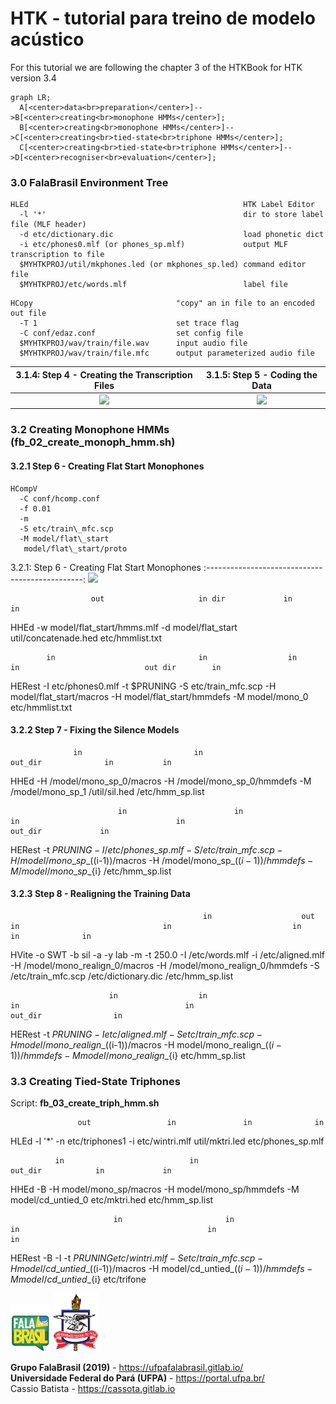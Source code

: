 # HTK - tutorial para treino de modelo acústico

For this tutorial we are following the chapter 3 of the HTKBook for HTK version
3.4

```mermaid
graph LR;
  A[<center>data<br>preparation</center>]-->B[<center>creating<br>monophone HMMs</center>];
  B[<center>creating<br>monophone HMMs</center>]-->C[<center>creating<br>tied-state<br>triphone HMMs</center>];
  C[<center>creating<br>tied-state<br>triphone HMMs</center>]-->D[<center>recogniser<br>evaluation</center>];
```

### 3.0 FalaBrasil Environment Tree

```
HLEd                                                HTK Label Editor   
  -l '*'                                            dir to store label file (MLF header)   
  -d etc/dictionary.dic                             load phonetic dict   
  -i etc/phones0.mlf (or phones_sp.mlf)             output MLF transcription to file    
  $MYHTKPROJ/util/mkphones.led (or mkphones_sp.led) command editor file    
  $MYHTKPROJ/etc/words.mlf                          label file
```

```
HCopy                                "copy" an in file to an encoded out file
  -T 1                               set trace flag
  -C conf/edaz.conf                  set config file
  $MYHTKPROJ/wav/train/file.wav      input audio file
  $MYHTKPROJ/wav/train/file.mfc      output parameterized audio file
```

3.1.4: Step 4 - Creating the Transcription Files | 3.1.5: Step 5 - Coding the Data
:-----------------------------------------------:|:------------------------------:
![](https://gitlab.com/speechufpa/model-scripts/raw/master/cassio-htk/doc/dataprep_1.jpg) | ![](https://gitlab.com/speechufpa/model-scripts/raw/master/cassio-htk/doc/dataprep_2.jpg)

### 3.2 Creating Monophone HMMs (fb\_02\_create\_monoph\_hmm.sh)
#### 3.2.1 Step 6 - Creating Flat Start Monophones
```
HCompV
  -C conf/hcomp.conf
  -f 0.01
  -m
  -S etc/train\_mfc.scp 
  -M model/flat\_start 
   model/flat\_start/proto
```

3.2.1: Step 6 - Creating Flat Start Monophones
:-----------------------------------------------:
![](https://gitlab.com/speechufpa/model-scripts/raw/master/cassio-htk/doc/flat_start_monoph.jpg) 

                      out                     in dir             in                 in
HHEd -w model/flat\_start/hmms.mlf -d model/flat\_start util/concatenade.hed etc/hmmlist.txt

            in                                in                  in                           in                            out dir        in
HERest -I etc/phones0.mlf -t $PRUNING -S etc/train\_mfc.scp -H model/flat\_start/macros -H model/flat\_start/hmmdefs -M model/mono\_0 etc/hmmlist.txt

#### 3.2.2 Step 7 - Fixing the Silence Models

                  in                         in                         out_dir              in           in
HHEd -H /model/mono\_sp\_0/macros -H /model/mono\_sp\_0/hmmdefs -M /model/mono\_sp\_1 /util/sil.hed /etc/hmm\_sp.list

                            in                        in                     in                                   in                            out_dir             in
HERest -t $PRUNING -I /etc/phones\_sp.mlf -S /etc/train\_mfc.scp -H /model/mono\_sp\_$((i-1))/macros -H /model/mono\_sp\_$((i-1))/hmmdefs -M /model/mono\_sp\_${i} /etc/hmm\_sp.list

#### 3.2.3 Step 8 - Realigning the Training Data
                                               in                    out                         in                                in                           in                   in              in
HVite -o SWT -b sil -a -y lab -m -t 250.0 -I /etc/words.mlf -i /etc/aligned.mlf -H /model/mono\_realign\_0/macros -H /model/mono\_realign\_0/hmmdefs -S /etc/train\_mfc.scp /etc/dictionary.dic /etc/hmm\_sp.list

                          in                  in                          in                                     in                                      out_dir                in
HERest -t $PRUNING -I etc/aligned.mlf -S etc/train\_mfc.scp -H model/mono\_realign\_$((i-1))/macros -H model/mono\_realign\_$((i-1))/hmmdefs -M model/mono\_realign\_${i} etc/hmm\_sp.list

### 3.3 Creating Tied-State Triphones

Script: __fb\_03\_create\_triph\_hmm.sh__

                   out                 in               in              in
HLEd -l '\*' -n etc/triphones1 -i etc/wintri.mlf util/mktri.led etc/phones\_sp.mlf

              in                            in                      out_dir            in             in
HHEd -B -H model/mono\_sp/macros -H model/mono\_sp/hmmdefs -M model/cd\_untied\_0 etc/mktri.hed etc/hmm\_sp.list

                           in                       in                   in                                          in                                 in                
HERest -B -I -t $PRUNING etc/wintri.mlf -S etc/train\_mfc.scp -H model/cd\_untied\_$((i-1))/macros -H model/cd\_untied\_$((i-1))/hmmdefs -M model/cd\_untied\_${i} etc/trifone


[![FalaBrasil](doc/logo_fb_github_footer.png)](https://ufpafalabrasil.gitlab.io/ "Visite o site do Grupo FalaBrasil") [![UFPA](doc/logo_ufpa_github_footer.png)](https://portal.ufpa.br/ "Visite o site da UFPA")

__Grupo FalaBrasil (2019)__ - https://ufpafalabrasil.gitlab.io/      
__Universidade Federal do Pará (UFPA)__ - https://portal.ufpa.br/     
Cassio Batista - https://cassota.gitlab.io
